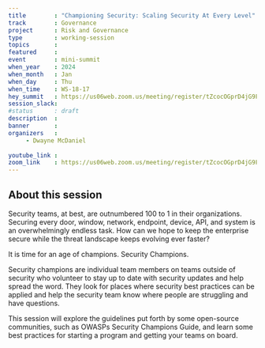 ```yaml
---
title        : "Championing Security: Scaling Security At Every Level"
track        : Governance
project      : Risk and Governance
type         : working-session
topics       :
featured     :
event        : mini-summit
when_year    : 2024
when_month   : Jan
when_day     : Thu
when_time    : WS-18-17
hey_summit   : https://us06web.zoom.us/meeting/register/tZcocOGprD4jG9FEqmjV5tazXb9g437b7CGH
session_slack:
#status      : draft
description  :
banner       : 
organizers   :
     - Dwayne McDaniel
     
youtube_link : 
zoom_link    : https://us06web.zoom.us/meeting/register/tZcocOGprD4jG9FEqmjV5tazXb9g437b7CGH
---
```


## About this session
Security teams, at best, are outnumbered 100 to 1 in their organizations. Securing every door, window, network, endpoint, device, API, and system is an overwhelmingly endless task. How can we hope to keep the enterprise secure while the threat landscape keeps evolving ever faster? 

It is time for an age of champions. Security Champions. 

Security champions are individual team members on teams outside of security who volunteer to stay up to date with security updates and help spread the word. They look for places where security best practices can be applied and help the security team know where people are struggling and have questions. 

This session will explore the guidelines put forth by some open-source communities, such as OWASPs Security Champions Guide, and learn some best practices for starting a program and getting your teams on board. 


